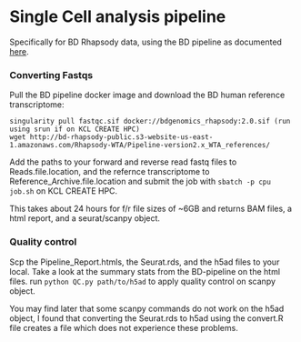 # Single Cell analysis pipeline 
Specifically for BD Rhapsody data, using the BD pipeline as documented [here](https://scomix.bd.com/hc/en-us/articles/360023044512-BD-AbSeq-Bioinformatics-Guides).


### Converting Fastqs

Pull the BD pipeline docker image and download the BD human reference transcriptome:
```
singularity pull fastqc.sif docker://bdgenomics_rhapsody:2.0.sif (run using srun if on KCL CREATE HPC)
wget http://bd-rhapsody-public.s3-website-us-east-1.amazonaws.com/Rhapsody-WTA/Pipeline-version2.x_WTA_references/
```

Add the paths to your forward and reverse read fastq files to Reads.file.location, and the refernce transcriptome to Reference_Archive.file.location and submit the job with `sbatch -p cpu job.sh` on KCL CREATE HPC.

This takes about 24 hours for f/r file sizes of ~6GB and returns BAM files, a html report, and a seurat/scanpy object.

### Quality control
Scp the Pipeline_Report.htmls, the Seurat.rds, and the h5ad files to your local. Take a look at the summary stats from the BD-pipeline on the html files. run `python QC.py path/to/h5ad` to apply quality control on scanpy object. 

You may find later that some scanpy commands do not work on the h5ad object, I found that converting the Seurat.rds to h5ad using the convert.R file creates a file which does not experience these problems.

